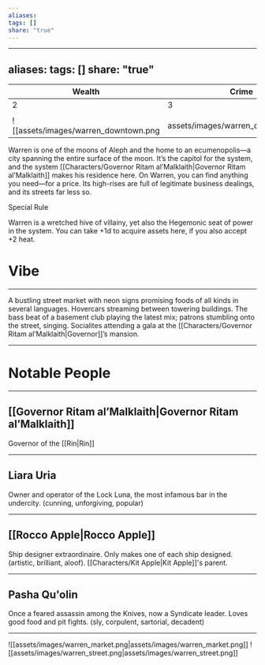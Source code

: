 ```yaml
---
aliases: 
tags: []
share: "true"
---
```

---
aliases:
tags: []
share: "true"
---
| **Wealth** | **Crime** | **Tech** | **Weird** |
| ---- | ---- | ---- | ---- |
| 2 | 3 | 2 | 1 |
|  |  |  |  |
![[assets/images/warren_downtown.png|assets/images/warren_downtown.png]]


Warren is one of the moons of Aleph and the home to an ecumenopolis—a city spanning the entire surface of the moon. It’s the capitol for the system, and the system [[Characters/Governor Ritam al’Malklaith|Governor Ritam al’Malklaith]] makes his residence here. On Warren, you can find anything you need—for a price. Its high-rises are full of legitimate business dealings, and its streets far less so.

Special Rule

Warren is a wretched hive of villainy, yet also the Hegemonic seat of power in the system. You can take +1d to acquire assets here, if you also accept +2 heat.

# Vibe

---

A bustling street market with neon signs promising foods of all kinds in several languages. Hovercars streaming between towering buildings. The bass beat of a basement club playing the latest mix; patrons stumbling onto the street, singing. Socialites attending a gala at the [[Characters/Governor Ritam al’Malklaith|Governor]]’s mansion.

---

# Notable People

---

## [[Governor Ritam al’Malklaith|Governor Ritam al’Malklaith]]

Governor of the [[Rin|Rin]]

---

## Liara Uria

Owner and operator of the Lock Luna, the most infamous bar in the undercity. (cunning, unforgiving, popular)

---

## [[Rocco Apple|Rocco Apple]]

Ship designer extraordinaire. Only makes one of each ship designed. (artistic, brilliant, aloof). [[Characters/Kit Apple|Kit Apple]]'s parent.

---

## Pasha Qu'olin

Once a feared assassin among the Knives, now a Syndicate leader. Loves good food and pit fights. (sly, corpulent, sartorial, decadent)

---


![[assets/images/warren_market.png|assets/images/warren_market.png]]
![[assets/images/warren_street.png|assets/images/warren_street.png]]